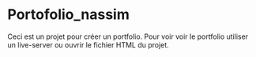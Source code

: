 # Portofolio_nassim

Ceci est un projet pour créer un portfolio. Pour voir voir le portfolio utiliser un live-server ou ouvrir le fichier HTML du projet.

